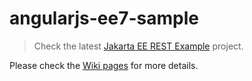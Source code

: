 
angularjs-ee7-sample
====================

> Check the latest [Jakarta EE REST Example](https://github.com/hantsy/jakartaee-rest-sample) project.

Please check the [Wiki pages](https://github.com/hantsy/angularjs-ee7-sample/wiki/) for more details.
